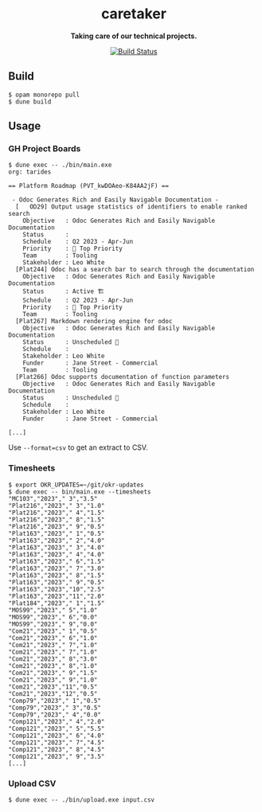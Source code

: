 <h1 align="center">
  caretaker
</h1>

<p align="center">
  <strong>Taking care of our technical projects.</strong>
</p>

<p align="center">
  <!--
  <a href="https://ocaml.ci.dev/github/tarides/caretaker">
    <img src="https://img.shields.io/endpoint?url=https://ocaml.ci.dev/badge/tarides/caretaker/main&logo=ocaml" alt="OCaml-CI Build Status" />
  </a>
  -->

  <a href="https://github.com/tarides/caretaker/actions/workflows/build.yml">
    <img src="https://github.com/tarides/caretaker/actions/workflows/build.yml/badge.svg?branch=main" alt="Build Status" />
  </a>
</p>

## Build

```
$ opam monorepo pull
$ dune build
```

## Usage

### GH Project Boards

```
$ dune exec -- ./bin/main.exe
org: tarides

== Platform Roadmap (PVT_kwDOAeo-K84AA2jF) ==

 - Odoc Generates Rich and Easily Navigable Documentation -
  [   OD29] Output usage statistics of identifiers to enable ranked search
    Objective   : Odoc Generates Rich and Easily Navigable Documentation
    Status      :
    Schedule    : Q2 2023 - Apr-Jun
    Priority    : 🌋 Top Priority
    Team        : Tooling
    Stakeholder : Leo White
  [Plat244] Odoc has a search bar to search through the documentation
    Objective   : Odoc Generates Rich and Easily Navigable Documentation
    Status      : Active 🏗
    Schedule    : Q2 2023 - Apr-Jun
    Priority    : 🌋 Top Priority
    Team        : Tooling
  [Plat267] Markdown rendering engine for odoc
    Objective   : Odoc Generates Rich and Easily Navigable Documentation
    Status      : Unscheduled 🔮
    Schedule    :
    Stakeholder : Leo White
    Funder      : Jane Street - Commercial
    Team        : Tooling
  [Plat266] Odoc supports documentation of function parameters
    Objective   : Odoc Generates Rich and Easily Navigable Documentation
    Status      : Unscheduled 🔮
    Schedule    :
    Stakeholder : Leo White
    Funder      : Jane Street - Commercial

[...]
```

Use `--format=csv` to get an extract to CSV.

### Timesheets


```
$ export OKR_UPDATES=~/git/okr-updates
$ dune exec -- bin/main.exe --timesheets
"MC103","2023"," 3","3.5"
"Plat216","2023"," 3","1.0"
"Plat216","2023"," 4","1.5"
"Plat216","2023"," 8","1.5"
"Plat216","2023"," 9","0.5"
"Plat163","2023"," 1","0.5"
"Plat163","2023"," 2","4.0"
"Plat163","2023"," 3","4.0"
"Plat163","2023"," 4","4.0"
"Plat163","2023"," 6","1.5"
"Plat163","2023"," 7","3.0"
"Plat163","2023"," 8","1.5"
"Plat163","2023"," 9","0.5"
"Plat163","2023","10","2.5"
"Plat163","2023","11","2.0"
"Plat184","2023"," 1","1.5"
"MOS99","2023"," 5","1.0"
"MOS99","2023"," 6","0.0"
"MOS99","2023"," 9","0.0"
"Com21","2023"," 1","0.5"
"Com21","2023"," 6","1.0"
"Com21","2023"," 7","1.0"
"Com21","2023"," 7","1.0"
"Com21","2023"," 8","3.0"
"Com21","2023"," 8","1.0"
"Com21","2023"," 9","1.5"
"Com21","2023"," 9","1.0"
"Com21","2023","11","0.5"
"Com21","2023","12","0.5"
"Comp79","2023"," 1","0.5"
"Comp79","2023"," 3","0.5"
"Comp79","2023"," 4","0.0"
"Comp121","2023"," 4","2.0"
"Comp121","2023"," 5","5.5"
"Comp121","2023"," 6","4.0"
"Comp121","2023"," 7","4.5"
"Comp121","2023"," 8","4.5"
"Comp121","2023"," 9","3.5"
[...]
```

### Upload CSV

```
$ dune exec -- ./bin/upload.exe input.csv
```
